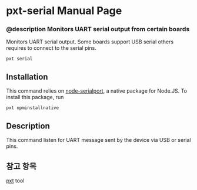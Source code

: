 # pxt-serial Manual Page

### @description Monitors UART serial output from certain boards

Monitors UART serial output. Some boards support USB serial others requires to connect to the serial pins.

    pxt serial
    

## Installation

This command relies on [node-serialport](https://github.com/node-serialport/node-serialport), a native package for Node.JS. To install this package, run

    pxt npminstallnative
    

## Description

This command listen for UART message sent by the device via USB or serial pins.

## 참고 항목

[pxt](/cli) tool